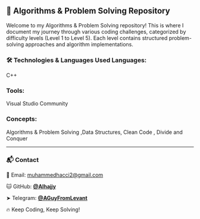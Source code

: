 ## 🚀 Algorithms & Problem Solving Repository
Welcome to my Algorithms & Problem Solving repository! This is where I document my journey through various coding challenges, categorized by difficulty levels (Level 1 to Level 5). Each level contains structured problem-solving approaches and algorithm implementations.

### 🛠  Technologies & Languages Used Languages:
C++
### Tools:
Visual Studio Community

### Concepts:
Algorithms & Problem Solving ,Data Structures, Clean Code , Divide and Conquer

---
### 📬 Contact
📧 Email: muhammedhacci2@gmail.com

🐱 GitHub: **[@Alhajjy](https://github.com/Alhajjy)**

➤ Telegram: **[@AGuyFromLevant](https://t.me/AGuyFromLevant)**

🔥 Keep Coding, Keep Solving!

